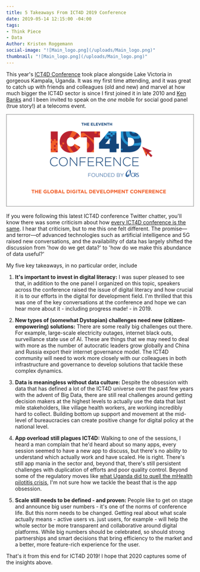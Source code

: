 ```yaml
---
title: 5 Takeaways From ICT4D 2019 Conference
date: 2019-05-14 12:15:00 -04:00
tags:
- Think Piece
- Data
Author: Kristen Roggemann
social-image: "![Main_logo.png](/uploads/Main_logo.png)"
thumbnail: "![Main_logo.png](/uploads/Main_logo.png)"
---
```


This year's [ICT4D Conference](https://www.ict4dconference.org/) took place alongside Lake Victoria in gorgeous Kampala, Uganda. It was my first time attending, and it was great to catch up with friends and colleagues (old and new) and marvel at how much bigger the ICT4D sector is since I first joined it in late 2010 and [Ken Banks](https://twitter.com/kiwanja) and I been invited to speak on the *one* mobile for social good panel (true story!) at a telecoms event.

![Main_logo.png](/uploads/Main_logo.png)

If you were following this latest ICT4D conference Twitter chatter, you'll know there was some criticism about how [every ICT4D conference is the same](https://twitter.com/kiwanja/status/1123839831136718850). I hear that criticism, but to me this one felt different. The promise—and terror—of advanced technologies such as artificial intelligence and 5G raised new conversations, and the availability of data has largely shifted the discussion from 'how do we get data?' to 'how do we make this abundance of data useful?'

My five key takeaways, in no particular order, include

1. **It's important to invest in digital literacy:** I was super pleased to see that, in addition to the one panel I organized on this topic, speakers across the conference raised the issue of digital literacy and how crucial it is to our efforts in the digital for development field. I'm thrilled that this was one of the key conversations at the conference and hope we can hear more about it - including progress made! - in 2019.

2. **New types of (somewhat Dystopian) challenges need new (citizen-empowering) solutions:** There are some really big challenges out there. For example, large-scale electricity outages, internet black outs, surveillance state use of AI. These are things that we may need to deal with more as the number of autocratic leaders grow globally and China and Russia export their internet governance model. The ICT4D community will need to work more closely with our colleagues in both infrastructure and governance to develop solutions that tackle these complex dynamics.

3. **Data is meaningless without data culture:** Despite the obsession with data that has defined a lot of the ICT4D universe over the past few years with the advent of Big Data, there are still real challenges around getting decision makers at the highest levels to actually use the data that last mile stakeholders, like village health workers, are working incredibly hard to collect. Building bottom up support and movement at the mid-level of bureaucracies can create positive change for digital policy at the national level.

4. **App overload still plagues ICT4D:** Walking to one of the sessions, I heard a man complain that he'd heard about so many apps, every session seemed to have a new app to discuss, but there's no ability to understand which actually work and have scaled. He is right. There's still app mania in the sector and, beyond that, there's still persistent challenges with duplication of efforts and poor quality control. Beyond some of the regulatory moves like [what Uganda did to quell the mHealth pilotitis crisis](https://www.ictworks.org/ugandan-mhealth-moratorium-good-thing/#.XNsR9xRKiUl), I'm not sure how we tackle the beast that is the app obsession.

5. **Scale still needs to be defined - and proven:** People like to get on stage and announce big user numbers - it's one of the norms of conference life. But this norm needs to be changed. Getting real about what scale actually means - active users vs. just users, for example - will help the whole sector be more transparent and collaborative around digital platforms. While big numbers should be celebrated, so should strong partnerships and smart decisions that bring efficiency to the market and a better, more feature-rich experience for the user.

That's it from this end for ICT4D 2019! I hope that 2020 captures some of the insights above.
